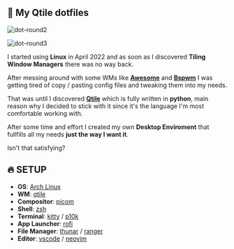 ## 💙 My Qtile dotfiles

![dot-round2](https://user-images.githubusercontent.com/104111071/171956932-4eecc02e-0cb0-4be2-9a3a-1e0d7c14c24c.png)

![dot-round3](https://user-images.githubusercontent.com/104111071/171958144-249331f2-a860-4dd9-af09-4aae54cded85.png)

I started using **Linux** in April 2022 and as soon as I discovered **Tiling Window Managers** there was no way back.

After messing around with some WMs  like [**Awesome**](https://awesomewm.org/) and [**Bspwm**](https://wiki.archlinux.org/title/bspwm) I was getting tired of copy / pasting config files and tweaking them into my needs.

That was until I discovered [**Qtile**](http://www.qtile.org/) which is fully written in **python**, main reason why I decided to stick with it since it's the language I'm most comfortable working with.

After some time and effort I created my own **Desktop Enviroment** that fullfills all my needs **just the way I want it**.

Isn't that satisfying?

## 🔥 SETUP

- **OS**: [Arch Linux](https://archlinux.org/)
- **WM**: [qtile](https://docs.qtile.org/en/latest/index.html#)
- **Compositor**: [picom](https://github.com/yshui/picom)
- **Shell**: [zsh](https://www.zsh.org/)
- **Terminal**: [kitty](https://sw.kovidgoyal.net/kitty/) / [p10k](https://github.com/romkatv/powerlevel10k)
- **App Launcher**: [rofi](https://github.com/davatorium/rofi)
- **File Manager**: [thunar](https://wiki.archlinux.org/title/thunar) / [ranger](https://github.com/ranger/ranger)
- **Editor**: [vscode](https://github.com/microsoft/vscode) / [neovim](https://github.com/neovim/neovim)
